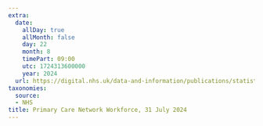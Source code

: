 ```yaml
---
extra:
  date:
    allDay: true
    allMonth: false
    day: 22
    month: 8
    timePart: 09:00
    utc: 1724313600000
    year: 2024
  url: https://digital.nhs.uk/data-and-information/publications/statistical/primary-care-network-workforce/31-july-2024
taxonomies:
  source:
  - NHS
title: Primary Care Network Workforce, 31 July 2024
---
```

